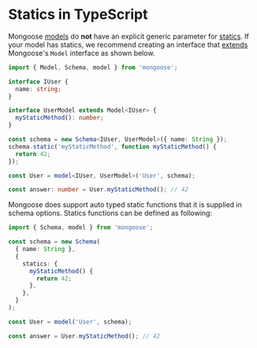 # Statics in TypeScript

Mongoose [models](/docs/models.html) do **not** have an explicit generic parameter for [statics](/docs/guide.html#statics).
If your model has statics, we recommend creating an interface that [extends](https://www.typescriptlang.org/docs/handbook/interfaces.html) Mongoose's `Model` interface as shown below.

```typescript
import { Model, Schema, model } from 'mongoose';

interface IUser {
  name: string;
}

interface UserModel extends Model<IUser> {
  myStaticMethod(): number;
}

const schema = new Schema<IUser, UserModel>({ name: String });
schema.static('myStaticMethod', function myStaticMethod() {
  return 42;
});

const User = model<IUser, UserModel>('User', schema);

const answer: number = User.myStaticMethod(); // 42
```

Mongoose does support auto typed static functions that it is supplied in schema options.
Statics functions can be defined as following:

```typescript
import { Schema, model } from 'mongoose';

const schema = new Schema(
  { name: String },
  {
    statics: {
      myStaticMethod() {
        return 42;
      },
    },
  }
);

const User = model('User', schema);

const answer = User.myStaticMethod(); // 42
```
